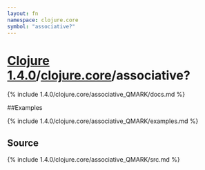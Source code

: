 ```yaml
---
layout: fn
namespace: clojure.core
symbol: "associative?"
---
```


# [Clojure 1.4.0](../../)/[clojure.core](../)/associative?

{% include 1.4.0/clojure.core/associative_QMARK/docs.md %}

##Examples

{% include 1.4.0/clojure.core/associative_QMARK/examples.md %}
## Source
{% include 1.4.0/clojure.core/associative_QMARK/src.md %}


